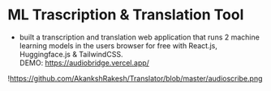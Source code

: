 # ML Trascription & Translation Tool

- built a transcription and translation web application that runs 2 machine learning models in the users browser for free with React.js, Huggingface.js & TailwindCSS. </br>
DEMO: https://audiobridge.vercel.app/


!https://github.com/AkankshRakesh/Translator/blob/master/audioscribe.png







